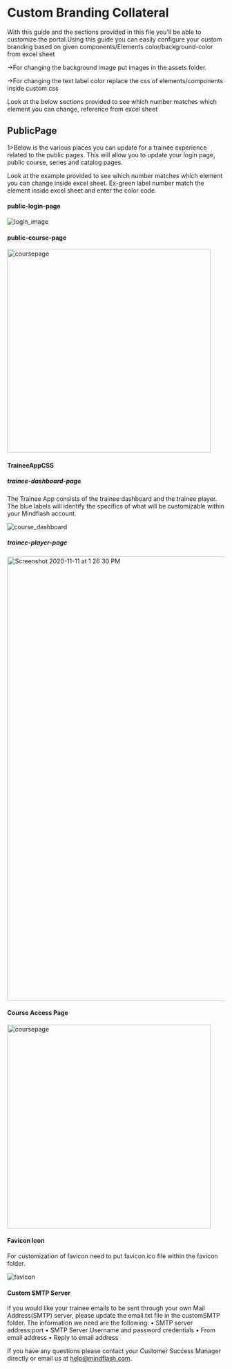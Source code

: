 # Custom Branding Collateral


With this guide and the sections provided in this file you’ll be able to customize the portal.Using this guide you can easily configure your custom branding based on given components/Elements color/background-color from excel sheet

->For changing the background image put images in the assets folder.

->For changing the text label color replace the css of elements/components inside custom.css

Look at the below sections provided to see which number matches which element you can change, reference from excel sheet

## PublicPage
1>Below is the various places you can update for a trainee experience related to the public pages.  This will allow you to update your login page, public course, series and catalog pages.

Look at the example provided to see which number matches which element you can change inside excel sheet.
Ex-green label number  match the element inside excel sheet and enter the color code.


#### public-login-page

![login_image](https://user-images.githubusercontent.com/10574792/98499369-5bb16a00-226f-11eb-8312-5bdcab9c1514.png)

#### public-course-page

<img width="471" alt="coursepage" src="https://user-images.githubusercontent.com/10574792/98498391-a8477600-226c-11eb-8927-a0f30c4eb0b7.png">


#### TraineeAppCSS

##### trainee-dashboard-page


The Trainee App consists of the trainee dashboard and the trainee player. The blue labels will identify the specifics of what will be customizable within your Mindflash account.

![course_dashboard](https://user-images.githubusercontent.com/10574792/98499072-82bb6c00-226e-11eb-8dc8-37fbe03f7ebf.png)


##### trainee-player-page
<img width="1026" alt="Screenshot 2020-11-11 at 1 26 30 PM" src="https://user-images.githubusercontent.com/10574792/98784728-8cd19c00-2421-11eb-99cd-5904c3de9ef3.png">


#### Course Access Page

<img width="471" alt="coursepage" src="https://user-images.githubusercontent.com/10574792/98498391-a8477600-226c-11eb-8927-a0f30c4eb0b7.png">



#### Favicon Icon

For customization of favicon need to put favicon.ico file within the favicon folder.


![favicon](https://user-images.githubusercontent.com/10574792/98499097-96ff6900-226e-11eb-821b-29aa47092ae4.png)


#### Custom SMTP Server

if you would like your trainee emails to be sent through your own Mail Address(SMTP)
server, please update the email.txt file in the customSMTP folder. The information
we need are the following:
• SMTP server address:port
• SMTP Server Username and password credentials
• From email address
• Reply to email address



If you have any questions please contact your Customer Success Manager directly or email us at help@mindflash.com.

